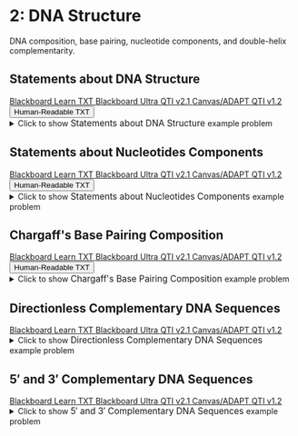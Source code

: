 # 2: DNA Structure

DNA composition, base pairing, nucleotide components, and double-helix complementarity.

## Statements about DNA Structure

<div id="TFMS-dna_structure-biol_351-button-container" class="button-container">
<a class="md-button custom-button bb_text" href="bbq-TFMS-dna_structure-biol_351-questions.txt" download title="Download bbq-TFMS-dna_structure-biol_351-questions.txt" aria-label="Click to download the Blackboard Learn TXT file (bbq-TFMS-dna_structure-biol_351-questions.txt)">
    <i class="fa fa-download"></i>Blackboard Learn TXT
</a>
<a class="md-button custom-button bb_qti" href="downloads/blackboard_qti_v2_1-TFMS-dna_structure-biol_351.zip" download title="Download blackboard_qti_v2_1-TFMS-dna_structure-biol_351.zip" aria-label="Click to download the Blackboard Ultra QTI v2.1 file (blackboard_qti_v2_1-TFMS-dna_structure-biol_351.zip)">
    <i class="fa fa-download"></i>Blackboard Ultra QTI v2.1
</a>
<a class="md-button custom-button canvas_qti" href="downloads/canvas_qti_v1_2-TFMS-dna_structure-biol_351.zip" download title="Download canvas_qti_v1_2-TFMS-dna_structure-biol_351.zip" aria-label="Click to download the Canvas/ADAPT QTI v1.2 file (canvas_qti_v1_2-TFMS-dna_structure-biol_351.zip)">
    <i class="fa fa-download"></i>Canvas/ADAPT QTI v1.2
</a>
<button class="md-button custom-button human_read" onclick="window.open('downloads/human_readable-TFMS-dna_structure-biol_351.html', '_blank')" title="View human_readable-TFMS-dna_structure-biol_351.html" aria-label="Click to view the Human-Readable TXT file (human_readable-TFMS-dna_structure-biol_351.html)">
    <i class="fa fa-eye"></i> Human-Readable TXT
</button>
</div><details>
  <summary>Click 
    <span style='font-weight: normal;'>
       to show
    </span>
    <span style='font-size: 1.1em; color: var(--md-primary-fg-color--dark)'>
      Statements about DNA Structure
    </span>
    <span style='font-weight: normal;'>
      example problem
    </span>
  </summary>
  {% include "genetics/topic02/downloads/selftest-TFMS-dna_structure-biol_351.html" %}

</details>


## Statements about Nucleotides Components

<div id="TFMS-nucleotide_components-button-container" class="button-container">
<a class="md-button custom-button bb_text" href="bbq-TFMS-nucleotide_components-questions.txt" download title="Download bbq-TFMS-nucleotide_components-questions.txt" aria-label="Click to download the Blackboard Learn TXT file (bbq-TFMS-nucleotide_components-questions.txt)">
    <i class="fa fa-download"></i>Blackboard Learn TXT
</a>
<a class="md-button custom-button bb_qti" href="downloads/blackboard_qti_v2_1-TFMS-nucleotide_components.zip" download title="Download blackboard_qti_v2_1-TFMS-nucleotide_components.zip" aria-label="Click to download the Blackboard Ultra QTI v2.1 file (blackboard_qti_v2_1-TFMS-nucleotide_components.zip)">
    <i class="fa fa-download"></i>Blackboard Ultra QTI v2.1
</a>
<a class="md-button custom-button canvas_qti" href="downloads/canvas_qti_v1_2-TFMS-nucleotide_components.zip" download title="Download canvas_qti_v1_2-TFMS-nucleotide_components.zip" aria-label="Click to download the Canvas/ADAPT QTI v1.2 file (canvas_qti_v1_2-TFMS-nucleotide_components.zip)">
    <i class="fa fa-download"></i>Canvas/ADAPT QTI v1.2
</a>
<button class="md-button custom-button human_read" onclick="window.open('downloads/human_readable-TFMS-nucleotide_components.html', '_blank')" title="View human_readable-TFMS-nucleotide_components.html" aria-label="Click to view the Human-Readable TXT file (human_readable-TFMS-nucleotide_components.html)">
    <i class="fa fa-eye"></i> Human-Readable TXT
</button>
</div><details>
  <summary>Click 
    <span style='font-weight: normal;'>
       to show
    </span>
    <span style='font-size: 1.1em; color: var(--md-primary-fg-color--dark)'>
      Statements about Nucleotides Components
    </span>
    <span style='font-weight: normal;'>
      example problem
    </span>
  </summary>
  {% include "genetics/topic02/downloads/selftest-TFMS-nucleotide_components.html" %}

</details>


## Chargaff's Base Pairing Composition

<div id="chargaff_dna_percent-5_choices-button-container" class="button-container">
<a class="md-button custom-button bb_text" href="bbq-chargaff_dna_percent-5_choices-questions.txt" download title="Download bbq-chargaff_dna_percent-5_choices-questions.txt" aria-label="Click to download the Blackboard Learn TXT file (bbq-chargaff_dna_percent-5_choices-questions.txt)">
    <i class="fa fa-download"></i>Blackboard Learn TXT
</a>
<a class="md-button custom-button bb_qti" href="downloads/blackboard_qti_v2_1-chargaff_dna_percent-5_choices.zip" download title="Download blackboard_qti_v2_1-chargaff_dna_percent-5_choices.zip" aria-label="Click to download the Blackboard Ultra QTI v2.1 file (blackboard_qti_v2_1-chargaff_dna_percent-5_choices.zip)">
    <i class="fa fa-download"></i>Blackboard Ultra QTI v2.1
</a>
<a class="md-button custom-button canvas_qti" href="downloads/canvas_qti_v1_2-chargaff_dna_percent-5_choices.zip" download title="Download canvas_qti_v1_2-chargaff_dna_percent-5_choices.zip" aria-label="Click to download the Canvas/ADAPT QTI v1.2 file (canvas_qti_v1_2-chargaff_dna_percent-5_choices.zip)">
    <i class="fa fa-download"></i>Canvas/ADAPT QTI v1.2
</a>
<button class="md-button custom-button human_read" onclick="window.open('downloads/human_readable-chargaff_dna_percent-5_choices.html', '_blank')" title="View human_readable-chargaff_dna_percent-5_choices.html" aria-label="Click to view the Human-Readable TXT file (human_readable-chargaff_dna_percent-5_choices.html)">
    <i class="fa fa-eye"></i> Human-Readable TXT
</button>
</div><details>
  <summary>Click 
    <span style='font-weight: normal;'>
       to show
    </span>
    <span style='font-size: 1.1em; color: var(--md-primary-fg-color--dark)'>
      Chargaff's Base Pairing Composition
    </span>
    <span style='font-weight: normal;'>
      example problem
    </span>
  </summary>
  {% include "genetics/topic02/downloads/selftest-chargaff_dna_percent-5_choices.html" %}

</details>


## Directionless Complementary DNA Sequences

<div id="complementary_sequences-mc-directionless-button-container" class="button-container">
<a class="md-button custom-button bb_text" href="bbq-complementary_sequences-mc-directionless-questions.txt" download title="Download bbq-complementary_sequences-mc-directionless-questions.txt" aria-label="Click to download the Blackboard Learn TXT file (bbq-complementary_sequences-mc-directionless-questions.txt)">
    <i class="fa fa-download"></i>Blackboard Learn TXT
</a>
<a class="md-button custom-button bb_qti" href="downloads/blackboard_qti_v2_1-complementary_sequences-mc-directionless.zip" download title="Download blackboard_qti_v2_1-complementary_sequences-mc-directionless.zip" aria-label="Click to download the Blackboard Ultra QTI v2.1 file (blackboard_qti_v2_1-complementary_sequences-mc-directionless.zip)">
    <i class="fa fa-download"></i>Blackboard Ultra QTI v2.1
</a>
<a class="md-button custom-button canvas_qti" href="downloads/canvas_qti_v1_2-complementary_sequences-mc-directionless.zip" download title="Download canvas_qti_v1_2-complementary_sequences-mc-directionless.zip" aria-label="Click to download the Canvas/ADAPT QTI v1.2 file (canvas_qti_v1_2-complementary_sequences-mc-directionless.zip)">
    <i class="fa fa-download"></i>Canvas/ADAPT QTI v1.2
</a>
</div><details>
  <summary>Click 
    <span style='font-weight: normal;'>
       to show
    </span>
    <span style='font-size: 1.1em; color: var(--md-primary-fg-color--dark)'>
      Directionless Complementary DNA Sequences
    </span>
    <span style='font-weight: normal;'>
      example problem
    </span>
  </summary>
  {% include "genetics/topic02/downloads/selftest-complementary_sequences-mc-directionless.html" %}

</details>


## 5&prime; and 3&prime; Complementary DNA Sequences

<div id="complementary_sequences-mc-prime-button-container" class="button-container">
<a class="md-button custom-button bb_text" href="bbq-complementary_sequences-mc-prime-questions.txt" download title="Download bbq-complementary_sequences-mc-prime-questions.txt" aria-label="Click to download the Blackboard Learn TXT file (bbq-complementary_sequences-mc-prime-questions.txt)">
    <i class="fa fa-download"></i>Blackboard Learn TXT
</a>
<a class="md-button custom-button bb_qti" href="downloads/blackboard_qti_v2_1-complementary_sequences-mc-prime.zip" download title="Download blackboard_qti_v2_1-complementary_sequences-mc-prime.zip" aria-label="Click to download the Blackboard Ultra QTI v2.1 file (blackboard_qti_v2_1-complementary_sequences-mc-prime.zip)">
    <i class="fa fa-download"></i>Blackboard Ultra QTI v2.1
</a>
<a class="md-button custom-button canvas_qti" href="downloads/canvas_qti_v1_2-complementary_sequences-mc-prime.zip" download title="Download canvas_qti_v1_2-complementary_sequences-mc-prime.zip" aria-label="Click to download the Canvas/ADAPT QTI v1.2 file (canvas_qti_v1_2-complementary_sequences-mc-prime.zip)">
    <i class="fa fa-download"></i>Canvas/ADAPT QTI v1.2
</a>
</div><details>
  <summary>Click 
    <span style='font-weight: normal;'>
       to show
    </span>
    <span style='font-size: 1.1em; color: var(--md-primary-fg-color--dark)'>
      5&prime; and 3&prime; Complementary DNA Sequences
    </span>
    <span style='font-weight: normal;'>
      example problem
    </span>
  </summary>
  {% include "genetics/topic02/downloads/selftest-complementary_sequences-mc-prime.html" %}

</details>


